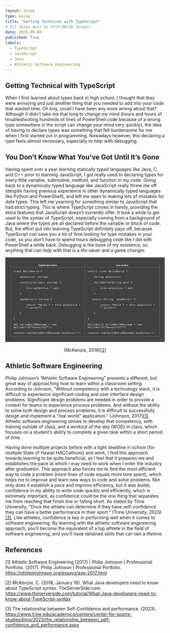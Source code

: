 ```yaml
---
layout: essay
type: essay
title: "Getting Technical with TypeScript"
# All dates must be YYYY-MM-DD format!
date: 2025-09-04
published: True
labels:
  - TypeScript
  - JavaScript
  - Java
  - Athletic Software Engineering
---
```


## Getting Technical with TypeScript

When I first learned about types back in high school, I thought that they were annoying and just another thing that you needed to add into your code that wasted time. Oh boy, could I have been any more wrong about that? Although it didn’t take me that long to change my mind (hours and hours of troubleshooting hundreds of lines of PowerShell code because of a wrong type somewhere in the script can change your mind very quickly), the idea of having to declare types was something that felt burdensome for me when I first started out in programming. Nowadays however, this declaring a type feels almost necessary, especially to help with debugging.

## You Don’t Know What You’ve Got Until It’s Gone

Having spent over a year learning statically typed languages like Java, C, and C++ prior to learning JavaScript, I got really used to declaring types for every little variable, subroutine, method, and function in my code. Going back to a dynamically typed language like JavaScript really threw me off (despite having previous experience in other dynamically typed languages like Python and PowerShell), and left me open to making lots of mistakes for data types. This left me yearning for something similar to JavaScript that had strict typing. This is where TypeScript comes in handy, providing the extra features that JavaScript doesn’t currently offer. It took a while to get used to the syntax of TypeScript, especially coming from a background of Java where the types are all declared before the variable or block of code. But, the effort put into learning TypeScript definitely pays off, because TypeScript can save you a lot of time looking for type mistakes in your code, so you don’t have to spend hours debugging code like I did with PowerShell a while back. Debugging is the bane of my existence, so anything that can help with that is a life-saver and a game changer.

<img width="600px" class="rounded pe-4" style="text-align: center;" src="../img/E10_TypeScript_Essay_Image.jpg">
<p style="text-align: center;">(McKenzie, 2018)<a href="https://www.theserverside.com/tutorial/What-Java-developers-need-to-know-about-TypeScript-syntax">[2]</a></p>

## Athletic Software Engineering

Philip Johnson’s “Athletic Software Engineering” presents a different, but great way of approaching how to learn within a classroom setting. According to Johnson, “Without competency with a technology stack, it is difficult to experience significant coding and user interface design problems. Significant design problems are needed in order to provide a context for teams to experience process problems. And without the ability to solve both design and process problems, it is difficult to successfully design and implement a “real world” application.” (Johnson, 2017)<a href="https://philipmjohnson.org/essays/ase-2017.html">[1]</a>. Athletic software engineering strives to develop that competency, with training outside of class, and a workout of the day (WOD) in class, which focuses on a student’s ability to complete a given task within a short period of time. 

Having done multiple projects before with a tight deadline in school (for multiple State of Hawaii HACCathons) and work, I find this approach towards learning to be quite beneficial, as I feel that it prepares me and establishes the pace at which I may need to work when I enter the industry after graduation. This approach also forces me to find the most efficient way to code a problem (more lines of code equals more time spent), which helps me to improve and learn new ways to code and solve problems. Not only does it establish a pace and improve efficiency, but it also builds confidence in my ability to write code quickly and efficiently, which is extremely important, as confidence could be the one thing that separates me from reaching that finish line or falling short. As stated by Trine University, “Once the athlete can determine if they have self-confidence they can have a better performance in their sport.” (Trine University, 2023)<a href="https://www.trine.edu/academics/centers/center-for-sports-studies/blog/2023/the_relationship_between_self-confidence_and_performance.aspx">[3]</a>. Like athletes, confidence is key in performing well when it comes to software engineering. By learning with the athletic software engineering approach, you’ll become the equivalent of a top athlete in the field of software engineering, and you’ll have obtained skills that can last a lifetime.

## References

[1] Athletic Software Engineering (2017) | Philip Johnson | Professional Portfolio. (2017). Philip Johnson | Professional Portfolio.
https://philipmjohnson.org/essays/ase-2017.html

[2] McKenzie, C. (2018, January 16). What Java developers need to know about TypeScript syntax. TheServerSide.com. 
https://www.theserverside.com/tutorial/What-Java-developers-need-to-know-about-TypeScript-syntax

[3] The relationship between Self-Confidence and performance. (2023). 
https://www.trine.edu/academics/centers/center-for-sports-studies/blog/2023/the_relationship_between_self-confidence_and_performance.aspx
